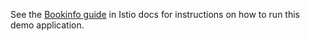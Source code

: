 See the [Bookinfo guide](https://istio.io/docs/guides/bookinfo.html) in Istio docs for instructions on how to run this
demo application.
